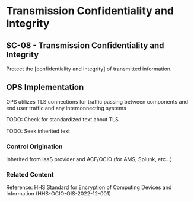 # Transmission Confidentiality and Integrity
## SC-08 - Transmission Confidentiality and Integrity

Protect the [confidentiality and integrity] of transmitted information.

## OPS Implementation

OPS utilizes TLS connections for traffic passing between components and end user traffic and any interconnecting systems

TODO: Check for standardized text about TLS

TODO: Seek inherited text

### Control Origination

Inherited from IaaS provider and ACF/OCIO (for AMS, Splunk, etc...)

### Related Content

Reference: HHS Standard for Encryption of Computing Devices and Information (HHS-OCIO-OIS-2022-12-001)
